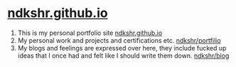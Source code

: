 # [ndkshr.github.io](https://ndkshr.github.io)

1. This is my personal portfolio site [ndkshr.github.io](https://ndkshr.github.io)
2. My personal work and projects and certifications etc. [ndkshr/portfilio](https://ndkshr.github.io/portfolio)
3. My blogs and feelings are expressed over here, they include fucked up ideas that I once had and felt like I should write them down. [ndkshr/blog](https://ndkshr.github.io/blog)
